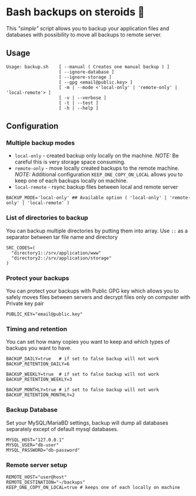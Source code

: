 # Bash backups on steroids 💪

This _"simple"_ script allows you to backup your application files and databases with possibility to move all backups to remote server.

## Usage
```text
Usage: backup.sh    [ --manual ( Creates one manual backup ) ]
                    [ --ignore-database ]
                    [ --ignore-storage ]
                    [ --gpg <email@public.key> ]
                    [ -m | --mode <'local-only' | 'remote-only' | 'local-remote'> ]
                    [ -v | --verbose ]
                    [ -t | --test ]
                    [ -h | --help ]
```


## Configuration

### Multiple backup modes
- `local-only` - created backup only locally on the machine. _NOTE:_ Be careful this is very storage space consuming.
- `remote-only` - move locally created backups to the remote machine. _NOTE:_ Additional configuration `KEEP_ONE_COPY_ON_LOCAL` allows you to keep one of each backups locally on machine. 
- `local-remote` - rsync backup files between local and remote server

```shell
BACKUP_MODE='local-only' ## Available option ( 'local-only' | 'remote-only' | 'local-remote' )
```


### List of directories to backup
You can backup multiple directories by putting them into array. Use `::` as a separator between tar file name and directory
```shell
SRC_CODES=(
  "directory1::/srv/application/www"
  "directory2::/srv/application/storage"
)
```

### Protect your backups
You can protect your backups with Public GPG key which allows you to safely moves files between servers and decrypt files only on computer with Private key pair 
```shell
PUBLIC_KEY="email@public.key"
```

### Timing and retention
You can set how many copies you want to keep and which types of backups you want to have.
```shell
BACKUP_DAILY=true   # if set to false backup will not work
BACKUP_RETENTION_DAILY=6

BACKUP_WEEKLY=true  # if set to false backup will not work
BACKUP_RETENTION_WEEKLY=3

BACKUP_MONTHLY=true # if set to false backup will not work
BACKUP_RETENTION_MONTHLY=2
```

### Backup Database
Set your MySQL/MariaBD settings, backup will dump all databases separately except of default mysql databases.
```shell
MYSQL_HOST="127.0.0.1"
MYSQL_USER="db-user"
MYSQL_PASSWORD="db-password"
```

### Remote server setup
```shell
REMOTE_HOST="user@host"
REMOTE_DESTINATION="~/backups"
KEEP_ONE_COPY_ON_LOCAL=true # keeps one of each locally on machine
```

